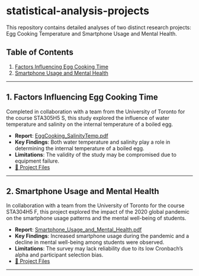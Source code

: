 # statistical-analysis-projects


This repository contains detailed analyses of two distinct research projects: Egg Cooking Temperature and Smartphone Usage and Mental Health.

## Table of Contents
1. [Factors Influencing Egg Cooking Time](#1-factors-influencing-egg-cooking-time)
2. [Smartphone Usage and Mental Health](#2-smartphone-usage-and-mental-health)

---

## 1. Factors Influencing Egg Cooking Time

Completed in collaboration with a team from the University of Toronto for the course STA305H5 S, this study explored the influence of water temperature and salinity on the internal temperature of a boiled egg.
- **Report**: [EggCooking_SalinityTemp.pdf](https://github.com/abdur-im/statistical-analysis-projects/blob/main/EggCooking_SalinityTemp/EggCooking_SalinityTemp.pdf)
- **Key Findings**: Both water temperature and salinity play a role in determining the internal temperature of a boiled egg.
- **Limitations**: The validity of the study may be compromised due to equipment failure.
- [📁 Project Files](https://github.com/abdur-im/statistical-analysis-projects/tree/main/EggCooking_SalinityTemp)

---

## 2. Smartphone Usage and Mental Health

In collaboration with a team from the University of Toronto for the course STA304H5 F, this project explored the impact of the 2020 global pandemic on the smartphone usage patterns and the mental well-being of students. 
- **Report**: [Smartphone_Usage_and_Mental_Health.pdf](https://github.com/abdur-im/statistical-analysis-projects/blob/main/Smartphone_Usage_and_Mental_Health/Smartphone_Usage_and_Mental_Health.pdf)
- **Key Findings**: Increased smartphone usage during the pandemic and a decline in mental well-being among students were observed.
- **Limitations**: The survey may lack reliability due to its low Cronbach’s alpha and participant selection bias.
- [📁 Project Files](https://github.com/abdur-im/statistical-analysis-projects/tree/main/Smartphone_Usage_and_Mental_Health)

---

